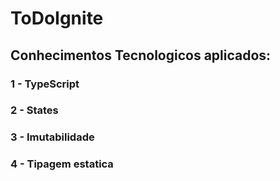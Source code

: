 # ToDoIgnite

## Conhecimentos Tecnologicos aplicados:

### 1 - TypeScript
### 2 - States
### 3 - Imutabilidade
### 4 - Tipagem estatica

